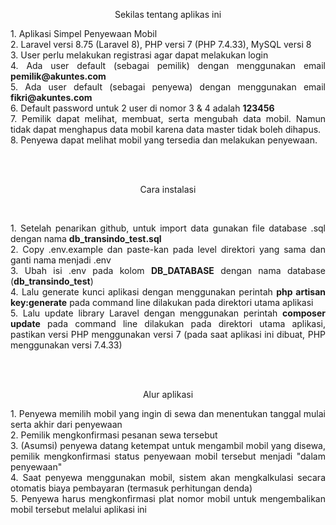 <p align="center">
Sekilas tentang aplikas ini
</p>
<p align="justify">
1. Aplikasi Simpel Penyewaan Mobil <br>
2. Laravel versi 8.75 (Laravel 8), PHP versi 7 (PHP 7.4.33), MySQL versi 8 <br>
3. User perlu melakukan registrasi agar dapat melakukan login <br>
4. Ada user default (sebagai pemilik) dengan menggunakan email <b>pemilik@akuntes.com</b> <br>
5. Ada user default (sebagai penyewa) dengan menggunakan email <b>fikri@akuntes.com</b> <br>
6. Default password untuk 2 user di nomor 3 & 4 adalah <b>123456</b> <br>
7. Pemilik dapat melihat, membuat, serta mengubah data mobil. Namun tidak dapat menghapus data mobil karena data master tidak boleh dihapus. <br>
8. Penyewa dapat melihat mobil yang tersedia dan melakukan penyewaan.
</p>
<br><br>
<p align="center">
Cara instalasi
</p>
<br>
<p align="justify">
1. Setelah penarikan github, untuk import data gunakan file database .sql dengan nama <b>db_transindo_test.sql</b> <br>
2. Copy .env.example dan paste-kan pada level direktori yang sama dan ganti nama menjadi .env <br>
3. Ubah isi .env pada kolom <b>DB_DATABASE</b> dengan nama database (<b>db_transindo_test</b>) <br>
4. Lalu generate kunci aplikasi dengan menggunakan perintah <b>php artisan key:generate</b> pada command line dilakukan pada direktori utama aplikasi <br>
5. Lalu update library Laravel dengan menggunakan perintah <b>composer update</b> pada command line dilakukan pada direktori utama aplikasi, pastikan versi PHP menggunakan versi 7 (pada saat aplikasi ini dibuat, PHP menggunakan versi 7.4.33)
</p>
<br><br>
<p align="center">
Alur aplikasi
</p>
<p align="justify">
1. Penyewa memilih mobil yang ingin di sewa dan menentukan tanggal mulai serta akhir dari penyewaan <br>
2. Pemilik mengkonfirmasi pesanan sewa tersebut <br>
3. (Asumsi) penyewa datang ketempat untuk mengambil mobil yang disewa, pemilik mengkonfirmasi status penyewaan mobil tersebut menjadi "dalam penyewaan" <br>
4. Saat penyewa menggunakan mobil, sistem akan mengkalkulasi secara otomatis biaya pembayaran (termasuk perhitungan denda) <br>
5. Penyewa harus mengkonfirmasi plat nomor mobil untuk mengembalikan mobil tersebut melalui aplikasi ini <br>
</p>
